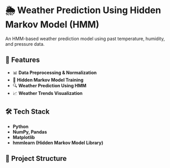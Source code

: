 # 🌦️ Weather Prediction Using Hidden Markov Model (HMM)

An HMM-based weather prediction model using past temperature, humidity, and pressure data.

## 🚀 Features
- 📊 **Data Preprocessing & Normalization**
- 🤖 **Hidden Markov Model Training**
- 🔍 **Weather Prediction Using HMM**
- 📈 **Weather Trends Visualization**

## 🛠 Tech Stack
- **Python**
- **NumPy, Pandas**
- **Matplotlib**
- **hmmlearn (Hidden Markov Model Library)**

## 📂 Project Structure

